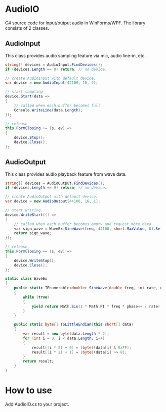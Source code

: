 # AudioIO
C# source code for input/output audio in WinForms/WPF.
The library consists of 2 classes.

## AudioInput
This class provides audio sampling feature via mic, audio line-in, etc.

```C#
string[] devices = AudioInput.FindDevices();
if (devices.Length == 0) return; // no device.

// create AudioInput with default device.
var device = new AudioInput(44100, 16, 2);

// start sampling
device.Start(data =>
{
    // called when each buffer becomes full
    Console.WriteLine(data.Length);
});

// release
this.FormClosing += (s, ev) =>
{
    device.Stop();
    device.Close();
};
```

## AudioOutput
This class provides audio playback feature from wave data.

```C#
string[] devices = AudioOutput.FindDevices();
if (devices.Length == 0) return; // no device.

// create AudioOutput with default device.
var device = new AudioOutput(44100, 16, 1);

// start writing.
device.WriteStart(() =>
{
    // called when each buffer becomes empty and request more data.
    var sign_wave = WaveEx.SineWave(freq, 44100, short.MaxValue, 0).Select(x => (short)x).Take(44100).ToArray().ToLittleEndian();
    return sign_wave;
});

// release
this.FormClosing += (s, ev) =>
{
    device.WriteStop();
    device.Close();
};

static class WaveEx
{
    public static IEnumerable<double> SineWave(double freq, int rate, double amplitude, int phase)
    {
        while (true)
        {
            yield return Math.Sin(2 * Math.PI * freq * phase++ / rate) * amplitude;
        }
    }

    public static byte[] ToLittleEndian(this short[] data)
    {
        var result = new byte[data.Length * 2];
        for (int i = 0; i < data.Length; i++)
        {
            result[(i * 2) + 0] = (byte)(data[i] & 0xFF);
            result[(i * 2) + 1] = (byte)(data[i] >> 8);
        }
        return result;
    }
}
```

# How to use
Add AudioIO.cs to your project.

